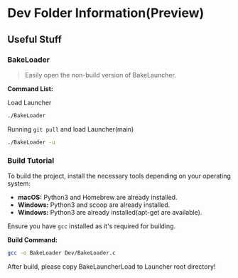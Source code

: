 # Dev Folder Information(Preview)

## Useful Stuff

### BakeLoader

> Easily open the non-build version of BakeLauncher.

**Command List:**

Load Launcher
```bash
./BakeLoader
```

Running ```git pull``` and load Launcher(main)
```bash
./BakeLoader -u
```


### Build Tutorial

To build the project, install the necessary tools depending on your operating system:

- **macOS:** Python3 and Homebrew are already installed.
- **Windows:** Python3 and scoop are already installed.
- **Windows:** Python3 are already installed(apt-get are available).

Ensure you have `gcc` installed as it's required for building.

**Build Command:**
```bash
gcc -o BakeLoader Dev/BakeLoader.c
```
After build, please copy BakeLauncherLoad to Launcher root directory!
